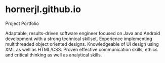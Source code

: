 # hornerjl.github.io
Project Portfolio

Adaptable, results-driven software engineer focused on Java and Android development with a strong technical skillset. 
Experience implementing multithreaded object oriented designs. 
Knowledgeable of UI design using XML as well as HTML/CSS. 
Proven effective communication skills, ethics and critical thinking as well as analytical skills.

